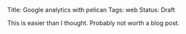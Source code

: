 Title: Google analytics with pelican
Tags: web
Status: Draft


This is easier than I thought.  Probably not worth a blog post.
